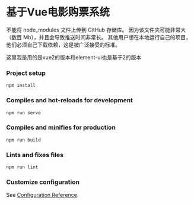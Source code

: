 # 基于Vue电影购票系统

不能将 node_modules 文件上传到 GitHub 存储库。
因为该文件夹可能非常大（数百 Mb），并且会导致推送时间非常长。
其他用户想在本地运行自己的项目，他们必须自己下载依赖，这是被广泛接受的标准。

这里我是用的是vue2的版本和element-ui也是基于2的版本




### Project setup
```
npm install
```

### Compiles and hot-reloads for development
```
npm run serve
```

### Compiles and minifies for production
```
npm run build
```

### Lints and fixes files
```
npm run lint
```

### Customize configuration
See [Configuration Reference](https://cli.vuejs.org/config/).


